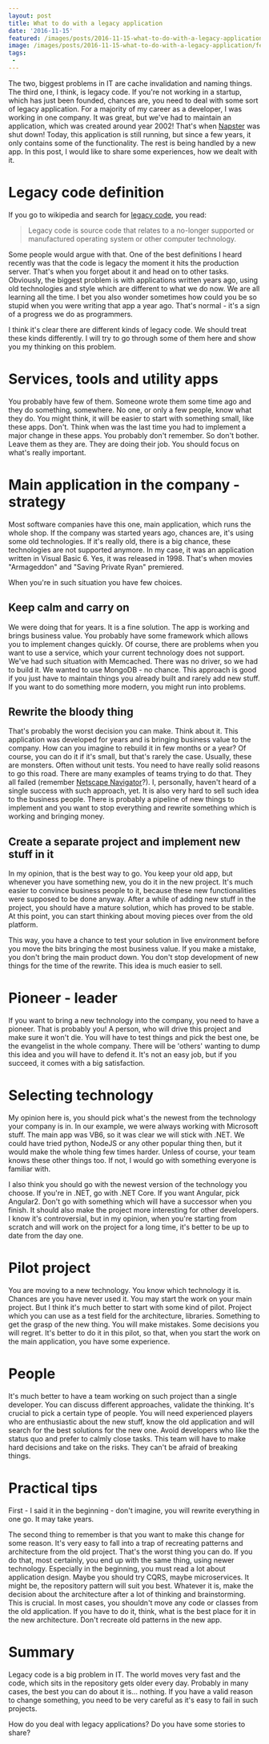 ```yaml
---
layout: post
title: What to do with a legacy application
date: '2016-11-15'
featured: /images/posts/2016-11-15-what-to-do-with-a-legacy-application/featured.jpg
image: /images/posts/2016-11-15-what-to-do-with-a-legacy-application/featured.jpg
tags: 
 - 
---
```

The two, biggest problems in IT are cache invalidation and naming things. The third one, I think, is legacy code. If you're not working in a startup, which has just been founded, chances are, you need to deal with some sort of legacy application. For a majority of my career as a developer, I was working in one company. It was great, but we've had to maintain an application, which was created around year 2002! That's when [Napster](https://en.wikipedia.org/wiki/Napster) was shut down! Today, this application is still running, but since a few years, it only contains some of the functionality. The rest is being handled by a new app. In this post, I would like to share some experiences, how we dealt with it. 

# Legacy code definition
If you go to wikipedia and search for [legacy code](https://en.wikipedia.org/wiki/Legacy_code), you read:

> Legacy code is source code that relates to a no-longer supported or manufactured operating system or other computer technology. 

Some people would argue with that. One of the best definitions I heard recently was that the code is legacy the moment it hits the production server. That's when you forget about it and head on to other tasks. Obviously, the biggest problem is with applications written years ago, using old technologies and style which are different to what we do now. We are all learning all the time. I bet you also wonder sometimes how could you be so stupid when you were writing that app a year ago. That's normal - it's a sign of a progress we do as programmers. 

I think it's clear there are different kinds of legacy code. We should treat these kinds differently. I will try to go through some of them here and show you my thinking on this problem. 

# Services, tools and utility apps
You probably have few of them. Someone wrote them some time ago and they do something, somewhere. No one, or only a few people, know what they do. You might think, it will be easier to start with something small, like these apps. Don't. Think when was the last time you had to implement a major change in these apps. You probably don't remember. So don't bother. Leave them as they are. They are doing their job. You should focus on what's really important. 

# Main application in the company - strategy
Most software companies have this one, main application, which runs the whole shop. If the company was started years ago, chances are, it's using some old technologies. If it's really old, there is a big chance, these technologies are not supported anymore. In my case, it was an application written in Visual Basic 6. Yes, it was released in 1998. That's when movies "Armageddon" and "Saving Private Ryan" premiered. 

When you're in such situation you have few choices.

## Keep calm and carry on 
We were doing that for years. It is a fine solution. The app is working and brings business value. You probably have some framework which allows you to implement changes quickly. Of course, there are problems when you want to use a service, which your current technology does not support. We've had such situation with Memcached. There was no driver, so we had to build it. We wanted to use MongoDB - no chance. This approach is good if you just have to maintain things you already built and rarely add new stuff. If you want to do something more modern, you might run into problems. 

## Rewrite the bloody thing
That's probably the worst decision you can make. Think about it. This application was developed for years and is bringing business value to the company. How can you imagine to rebuild it in few months or a year? Of course, you can do it if it's small, but that's rarely the case. Usually, these are monsters. Often without unit tests. You need to have really solid reasons to go this road. There are many examples of teams trying to do that. They all failed (remember [Netscape Navigator](https://en.wikipedia.org/wiki/Netscape)?). I, personally, haven't heard of a single success with such approach, yet. It is also very hard to sell such idea to the business people. There is probably a pipeline of new things to implement and you want to stop everything and rewrite something which is working and bringing money. 

## Create a separate project and implement new stuff in it
In my opinion, that is the best way to go. You keep your old app, but whenever you have something new, you do it in the new project. It's much easier to convince business people to it, because these new functionalities were supposed to be done anyway. After a while of adding new stuff in the project, you should have a mature solution, which has proved to be stable. At this point, you can start thinking about moving pieces over from the old platform. 

This way, you have a chance to test your solution in live environment before you move the bits bringing the most business value. If you make a mistake, you don't bring the main product down. You don't stop development of new things for the time of the rewrite. This idea is much easier to sell. 

# Pioneer - leader 
If you want to bring a new technology into the company, you need to have a pioneer. That is probably you! A person, who will drive this project and make sure it won't die. You will have to test things and pick the best one, be the evangelist in the whole company. There will be 'others' wanting to dump this idea and you will have to defend it. It's not an easy job, but if you succeed, it comes with a big satisfaction. 

# Selecting technology 
My opinion here is, you should pick what's the newest from the technology your company is in. In our example, we were always working with Microsoft stuff. The main app was VB6, so it was clear we will stick with .NET. We could have tried python, NodeJS or any other popular thing then, but it would make the whole thing few times harder. Unless of course, your team knows these other things too. If not, I would go with something everyone is familiar with. 

I also think you should go with the newest version of the technology you choose. If you're in .NET, go with .NET Core. If you want Angular, pick Angular2. Don't go with something which will have a successor when you finish. It should also make the project more interesting for other developers. I know it's controversial, but in my opinion, when you're starting from scratch and will work on the project for a long time, it's better to be up to date from the day one.  

# Pilot project
You are moving to a new technology. You know which technology it is. Chances are you have never used it. You may start the work on your main project. But I think it's much better to start with some kind of pilot. Project which you can use as a test field for the architecture, libraries. Something to get the grasp of the new thing. You will make mistakes. Some decisions you will regret. It's better to do it in this pilot, so that, when you start the work on the main application, you have some experience.  

# People 
It's much better to have a team working on such project than a single developer. You can discuss different approaches, validate the thinking. It's crucial to pick a certain type of people. You will need experienced players who are enthusiastic about the new stuff, know the old application and will search for the best solutions for the new one.  Avoid developers who like the status quo and prefer to calmly close tasks. This team will have to make hard decisions and take on the risks. They can't be afraid of breaking things.  

# Practical tips
First - I said it in the beginning - don't imagine, you will rewrite everything in one go. It may take years. 

The second thing to remember is that you want to make this change for some reason. It's very easy to fall into a trap of recreating patterns and architecture from the old project. That's the worst thing you can do. If you do that, most certainly, you end up with the same thing, using newer technology. Especially in the beginning, you must read a lot about application design. Maybe you should try CQRS, maybe microservices. It might be, the repository pattern will suit you best. Whatever it is, make the decision about the architecture after a lot of thinking and brainstorming. This is crucial. In most cases, you shouldn't move any code or classes from the old application. If you have to do it, think, what is the best place for it in the new architecture. Don't recreate old patterns in the new app. 

# Summary
Legacy code is a big problem in IT. The world moves very fast and the code, which sits in the repository gets older every day. Probably in many cases, the best you can do about it is... nothing. If you have a valid reason to change something, you need to be very careful as it's easy to fail in such projects. 

How do you deal with legacy applications? Do you have some stories to share? 